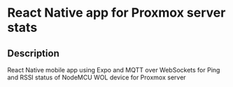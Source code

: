# React Native app for Proxmox server stats

## Description

React Native mobile app using Expo and MQTT over WebSockets for Ping and RSSI status of NodeMCU WOL device for Proxmox server
